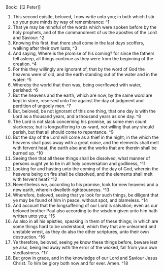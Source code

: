  Book:: [[2 Peter]]
 1. This second epistle, beloved, I now write unto you; in both which I stir up your pure minds by way of remembrance: ^1
 2. That ye may be mindful of the words which were spoken before by the holy prophets, and of the commandment of us the apostles of the Lord and Saviour: ^2
 3. Knowing this first, that there shall come in the last days scoffers, walking after their own lusts, ^3
 4. And saying, Where is the promise of his coming? for since the fathers fell asleep, all things continue as they were from the beginning of the creation. ^4
 5. For this they willingly are ignorant of, that by the word of God the heavens were of old, and the earth standing out of the water and in the water: ^5
 6. Whereby the world that then was, being overflowed with water, perished: ^6
 7. But the heavens and the earth, which are now, by the same word are kept in store, reserved unto fire against the day of judgment and perdition of ungodly men. ^7
 8. But, beloved, be not ignorant of this one thing, that one day is with the Lord as a thousand years, and a thousand years as one day. ^8
 9. The Lord is not slack concerning his promise, as some men count slackness; but is longsuffering to us-ward, not willing that any should perish, but that all should come to repentance. ^9
 10. But the day of the Lord will come as a thief in the night; in the which the heavens shall pass away with a great noise, and the elements shall melt with fervent heat, the earth also and the works that are therein shall be burned up. ^10
 11. Seeing then that all these things shall be dissolved, what manner of persons ought ye to be in all holy conversation and godliness, ^11
 12. Looking for and hasting unto the coming of the day of God, wherein the heavens being on fire shall be dissolved, and the elements shall melt with fervent heat? ^12
 13. Nevertheless we, according to his promise, look for new heavens and a new earth, wherein dwelleth righteousness. ^13
 14. Wherefore, beloved, seeing that ye look for such things, be diligent that ye may be found of him in peace, without spot, and blameless. ^14
 15. And account that the longsuffering of our Lord is salvation; even as our beloved brother Paul also according to the wisdom given unto him hath written unto you; ^15
 16. As also in all his epistles, speaking in them of these things; in which are some things hard to be understood, which they that are unlearned and unstable wrest, as they do also the other scriptures, unto their own destruction. ^16
 17. Ye therefore, beloved, seeing ye know these things before, beware lest ye also, being led away with the error of the wicked, fall from your own stedfastness. ^17
 18. But grow in grace, and in the knowledge of our Lord and Saviour Jesus Christ. To him be glory both now and for ever. Amen. ^18
